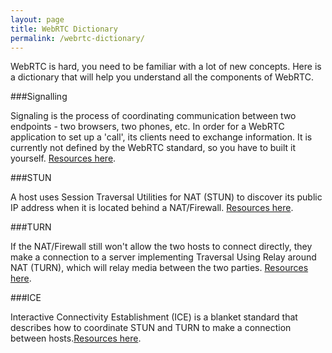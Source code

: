 ```yaml
---
layout: page
title: WebRTC Dictionary
permalink: /webrtc-dictionary/
---
```


WebRTC is hard, you need to be familiar with a lot of new concepts. Here is a dictionary that will help you understand all the components of WebRTC.

###Signalling

Signaling is the process of coordinating communication between two endpoints - two browsers, two phones, etc. In order for a WebRTC application to set up a 'call', its clients need to exchange information. It is currently not defined by the WebRTC standard, so you have to built it yourself. [Resources here](/starter-kit/#signalling-frameworks).

###STUN

A host uses Session Traversal Utilities for NAT (STUN) to discover its public IP address when it is located behind a NAT/Firewall. [Resources here](/starter-kit/#turnstun-servers).

###TURN

If the NAT/Firewall still won't allow the two hosts to connect directly, they make a connection to a server implementing Traversal Using Relay around NAT (TURN), which will relay media between the two parties. [Resources here](/starter-kit/#turnstun-servers).

###ICE

Interactive Connectivity Establishment (ICE) is a blanket standard that describes how to coordinate STUN and TURN to make a connection between hosts.[Resources here](/starter-kit/#turnstun-servers).
